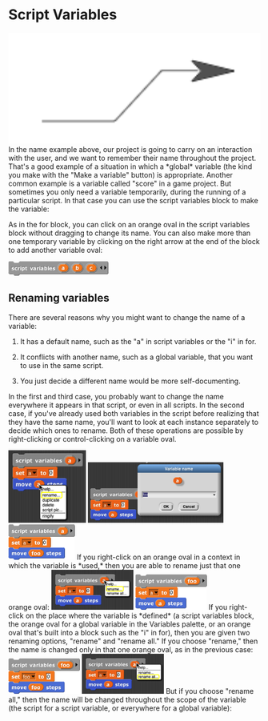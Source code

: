 # Script Variables

<img src="/content/assets/images/image102.png" style="width:528px; height:222px">
In the name example above, our project is going to
carry on an interaction with the user, and we want to remember their
name throughout the project. That's a good example of a situation in
which a *global* variable (the kind you make with the "Make a variable"
button) is appropriate. Another common example is a variable called
"score" in a game project. But sometimes you only need a variable
temporarily, during the running of a particular script. In that case you
can use the script variables block to make the variable:

As in the for block, you can click on an orange oval in the script
variables block without dragging to change its name. You can also make
more than one temporary variable by clicking on the right arrow at the
end of the block to add another variable oval:

<img src="/content/assets/images/image106.png" style="width:200px; height:29px">

## Renaming variables


There are several reasons why you might want to change the name of a
variable:

1.  It has a default name, such as the "a" in script variables or the
    "i" in for.

2.  It conflicts with another name, such as a global variable, that you
    want to use in the same script.

3.  You just decide a different name would be more self-documenting.

In the first and third case, you probably want to change the name
everywhere it appears in that script, or even in all scripts. In the
second case, if you've already used both variables in the script before
realizing that they have the same name, you'll want to look at each
instance separately to decide which ones to rename. Both of these
operations are possible by right-clicking or control-clicking on a
variable oval.

<img src="/content/assets/images/image107.png" style="width:155px; height:145px">
<img src="/content/assets/images/image108.png" style="width:271px; height:121px">
<img src="/content/assets/images/image109.png" style="width:133px; height:71px">
If you right-click on an orange oval in a
context in which the variable is *used,* then you are able to rename
just that one orange oval:

<img src="/content/assets/images/image110.png" style="width:164px; height:80px">
<img src="/content/assets/images/image111.png" style="width:143px; height:71px">
If you right-click on the place where the
variable is *defined* (a script variables block, the orange oval for a global variable in the Variables palette, or an orange oval that's built
into a block such as the "i" in for), then you are given two renaming
options, "rename" and "rename all." If you choose "rename," then the
name is changed only in that one orange oval, as in the previous case:

<img src="/content/assets/images/image112.png" style="width:143px; height:71px">
<img src="/content/assets/images/image113.png" style="width:164px; height:80px">
But if you choose "rename all," then the
name will be changed throughout the scope of the variable (the script
for a script variable, or everywhere for a global variable):

